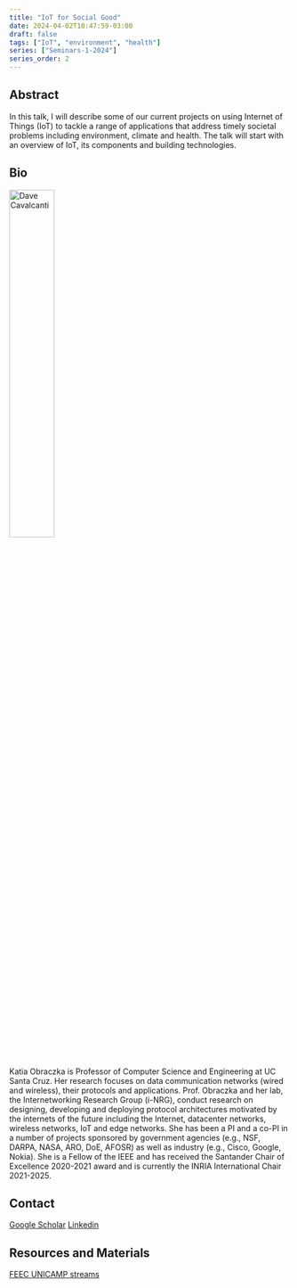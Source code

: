 ```yaml
---
title: "IoT for Social Good​"
date: 2024-04-02T10:47:59-03:00
draft: false
tags: ["IoT", "environment", "health"]
series: ["Seminars-1-2024"]
series_order: 2
---
```


## Abstract

In this talk, I will describe some of our current projects on using Internet of Things (IoT) to tackle a range of applications that address timely societal problems including environment, climate and health. The talk will start with an overview of IoT, its components and building technologies.

## Bio

<img alt="Dave Cavalcanti" src="/seminars/seminars-1-2024/2/katia_obraczka.png" style="width: 40%; height: 160x;">

Katia Obraczka is Professor of Computer Science and Engineering at UC Santa Cruz. Her research focuses on data communication networks (wired and wireless), their protocols and applications. Prof. Obraczka and her lab, the Internetworking Research Group (i-NRG), conduct research on designing, developing and deploying protocol architectures motivated by the internets of the future including the Internet, datacenter networks, wireless networks, IoT and edge networks. She has been a PI and a co-PI in a number of projects sponsored by government agencies (e.g., NSF, DARPA, NASA, ARO, DoE, AFOSR) as well as industry (e.g., Cisco, Google, Nokia). She is a Fellow of the IEEE and has received the Santander Chair of Excellence 2020-2021 award and is currently the INRIA International Chair 2021-2025.


## Contact
[Google Scholar](https://scholar.google.com/citations?user=xALG_EMAAAAJ&hl=pt-BR&oi=ao)
[Linkedin](https://www.linkedin.com/in/katia-obraczka-301b182b/)



## Resources and Materials

[FEEC UNICAMP streams](https://www.youtube.com/@feec-unicamp/streams)

<!--
<iframe width="560" height="315" src="https://www.youtube.com/embed/PuKaN2mqMvg" title="YouTube video player" frameborder="0" allow="accelerometer; autoplay; clipboard-write; encrypted-media; gyroscope; picture-in-picture; web-share" allowfullscreen></iframe>

**Save the date:** August, 31th, 2023.
-->